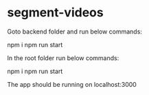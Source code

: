 # segment-videos

Goto backend folder and run below commands:

npm i 
npm run start

In the root folder run below commands:

npm i 
npm run start

The app should be running on localhost:3000